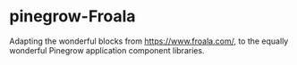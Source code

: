 # pinegrow-Froala
Adapting the wonderful blocks from https://www.froala.com/, to the equally wonderful Pinegrow application component libraries.
